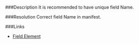﻿<properties 
	pageTitle="RESP515109: Duplicate field Name" 
    pageName="resp515109"
    parentPageId="xml"
/>

###Description
It is recommended to have unique field Name.

###Resolution
Correct field Name in manifest.

###Links
- [Field Element](http://msdn.microsoft.com/en-us/library/office/aa979575.aspx)